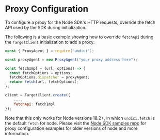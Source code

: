 # Proxy Configuration

To configure a proxy for the Node SDK's HTTP requests, override the fetch API used by the SDK during initialization.

The following is a basic example showing how to override `fetchApi` during the `TargetClient` initialization to add a proxy:

```javascript
const { ProxyAgent } = require("undici");

const proxyAgent = new ProxyAgent("your proxy address here");

const fetchImpl = (url, options) => {
  const fetchOptions = options;
  fetchOptions.dispatcher = proxyAgent;
  return fetch(url, fetchOptions);
};

client = TargetClient.create({
    ...,
    fetchApi: fetchImpl
});
```

Note that this only works for Node versions 18.2+, in which `undici.fetch` is the default `fetch` for node.
Please visit the [Node SDK samples repo](https://github.com/adobe/target-nodejs-sdk-samples/tree/master/proxy-configuration)
for proxy configuration examples for older versions of node and more information.
